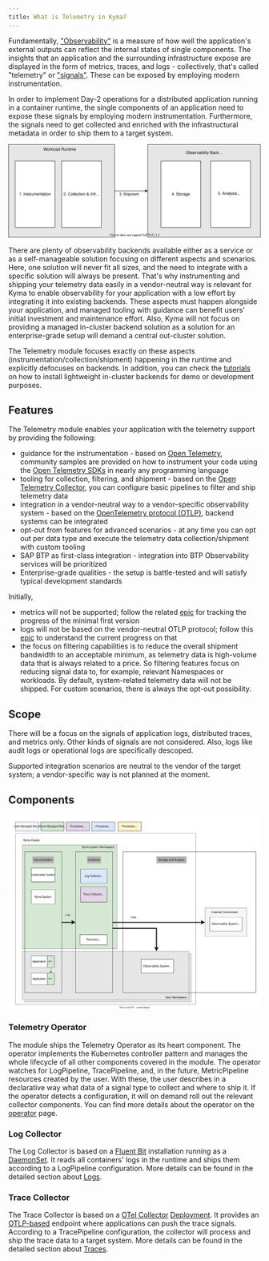 ```yaml
---
title: What is Telemetry in Kyma?
---
```


Fundamentally, ["Observability"](https://opentelemetry.io/docs/concepts/observability-primer/) is a measure of how well the application's external outputs can reflect the internal states of single components. The insights that an application and the surrounding infrastructure expose are displayed in the form of metrics, traces, and logs - collectively, that's called "telemetry" or ["signals"](https://opentelemetry.io/docs/concepts/signals/). These can be exposed by employing modern instrumentation.

In order to implement Day-2 operations for a distributed application running in a container runtime, the single components of an application need to expose these signals by employing modern instrumentation. Furthermore, the signals need to get collected and enriched with the infrastructural metadata in order to ship them to a target system.

![Stages of Observability](./assets/general-stages.drawio.svg)

There are plenty of observability backends available either as a service or as a self-manageable solution focusing on different aspects and scenarios. Here, one solution will never fit all sizes, and the need to integrate with a specific solution will always be present. That's why instrumenting and shipping your telemetry data easily in a vendor-neutral way is relevant for Kyma to enable observability for your application with a low effort by integrating it into existing backends. These aspects must happen alongside your application, and managed tooling with guidance can benefit users' initial investment and maintenance effort. Also, Kyma will not focus on providing a managed in-cluster backend solution as a solution for an enterprise-grade setup will demand a central out-cluster solution.

The Telemetry module focuses exactly on these aspects (instrumentation/collection/shipment) happening in the runtime and explicitly defocuses on backends. In addition, you can check the [tutorials](telemetry-04-tutorials.md) on how to install lightweight in-cluster backends for demo or development purposes.

## Features

The Telemetry module enables your application with the telemetry support by providing the following:

- guidance for the instrumentation - based on [Open Telemetry](https://opentelemetry.io/), community samples are provided on how to instrument your code using the [Open Telemetry SDKs](https://opentelemetry.io/docs/instrumentation/) in nearly any programming language
- tooling for collection, filtering, and shipment - based on the [Open Telemetry Collector](https://opentelemetry.io/docs/collector/), you can configure basic pipelines to filter and ship telemetry data
- integration in a vendor-neutral way to a vendor-specific observability system - based on the [OpenTelemetry protocol (OTLP)](https://opentelemetry.io/docs/reference/specification/protocol/), backend systems can be integrated
- opt-out from features for advanced scenarios - at any time you can opt out per data type and execute the telemetry data collection/shipment with custom tooling
- SAP BTP as first-class integration - integration into BTP Observability services will be prioritized
- Enterprise-grade qualities - the setup is battle-tested and will satisfy typical development standards

Initially,
- metrics will not be supported; follow the related [epic](https://github.com/kyma-project/kyma/issues/13079) for tracking the progress of the minimal first version
- logs will not be based on the vendor-neutral OTLP protocol; follow this [epic](https://github.com/kyma-project/kyma/issues/16307) to understand the current progress on that
- the focus on filtering capabilities is to reduce the overall shipment bandwidth to an acceptable minimum, as telemetry data is high-volume data that is always related to a price. So filtering features focus on reducing signal data to, for example, relevant Namespaces or workloads. By default, system-related telemetry data will not be shipped. For custom scenarios, there is always the opt-out possibility.

## Scope

There will be a focus on the signals of application logs, distributed traces, and metrics only. Other kinds of signals are not considered. Also, logs like audit logs or operational logs are specifically descoped.

Supported integration scenarios are neutral to the vendor of the target system; a vendor-specific way is not planned at the moment.

## Components

![Components](./assets/general-components.drawio.svg)

### Telemetry Operator

The module ships the Telemetry Operator as its heart component. The operator implements the Kubernetes controller pattern and manages the whole lifecycle of all other components covered in the module. The operator watches for LogPipeline, TracePipeline, and, in the future, MetricPipeline resources created by the user. With these, the user describes in a declarative way what data of a signal type to collect and where to ship it.
If the operator detects a configuration, it will on demand roll out the relevant collector components.
You can find more details about the operator on the [operator](./telemetry-01-operator.md) page.

### Log Collector

The Log Collector is based on a [Fluent Bit](https://fluentbit.io/) installation running as a [DaemonSet](https://kubernetes.io/docs/concepts/workloads/controllers/daemonset/). It reads all containers' logs in the runtime and ships them according to a LogPipeline configuration. More details can be found in the detailed section about [Logs](./telemetry-02-logs.md).

### Trace Collector

The Trace Collector is based on a [OTel Collector](https://opentelemetry.io/docs/collector/) [Deployment](https://kubernetes.io/docs/concepts/workloads/controllers/deployment/). It provides an [OTLP-based](https://opentelemetry.io/docs/reference/specification/protocol/) endpoint where applications can push the trace signals. According to a TracePipeline configuration, the collector will process and ship the trace data to a target system. More details can be found in the detailed section about [Traces](./telemetry-03-traces.md).
